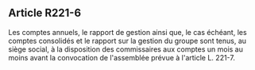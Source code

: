 Article R221-6
----
Les comptes annuels, le rapport de gestion ainsi que, le cas échéant, les
comptes consolidés et le rapport sur la gestion du groupe sont tenus, au siège
social, à la disposition des commissaires aux comptes un mois au moins avant la
convocation de l'assemblée prévue à l'article L. 221-7.
